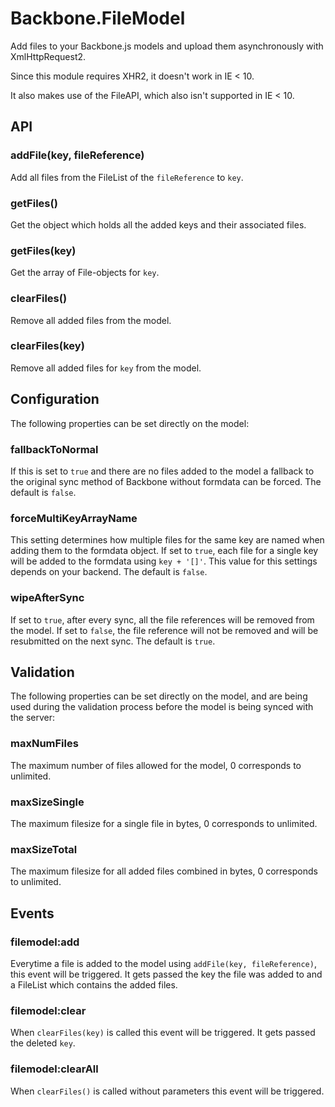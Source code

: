 # Backbone.FileModel
  Add files to your Backbone.js models and upload them asynchronously with XmlHttpRequest2.

  Since this module requires XHR2, it doesn't work in IE < 10.

  It also makes use of the FileAPI, which also isn't supported in IE < 10.

## API

### addFile(key, fileReference)
  Add all files from the FileList of the `fileReference` to `key`.

### getFiles()
  Get the object which holds all the added keys and their associated files.

### getFiles(key)
  Get the array of File-objects for `key`.

### clearFiles()
  Remove all added files from the model.

### clearFiles(key)
  Remove all added files for `key` from the model.

## Configuration
  The following properties can be set directly on the model:

### fallbackToNormal
  If this is set to `true` and there are no files added to the model a fallback to the original
  sync method of Backbone without formdata can be forced. The default is `false`.

### forceMultiKeyArrayName
 This setting determines how multiple files for the same key are named when adding them
 to the formdata object. If set to `true`, each file for a single key will be added to the formdata
 using `key + '[]'`. This value for this settings depends on your backend. The default is `false`.

### wipeAfterSync
  If set to `true`, after every sync, all the file references will be removed from the model.
  If set to `false`, the file reference will not be removed and will be resubmitted on the next sync.
  The default is `true`.

## Validation
  The following properties can be set directly on the model, and are being used during the
  validation process before the model is being synced with the server:

### maxNumFiles
  The maximum number of files allowed for the model, 0 corresponds to unlimited.

### maxSizeSingle
  The maximum filesize for a single file in bytes, 0 corresponds to unlimited.

### maxSizeTotal
  The maximum filesize for all added files combined in bytes, 0 corresponds to unlimited.

## Events

### filemodel:add
  Everytime a file is added to the model using `addFile(key, fileReference)`,
  this event will be triggered. It gets passed the key the file was added to and
  a FileList which contains the added files.

### filemodel:clear
  When `clearFiles(key)` is called this event will be triggered.
  It gets passed the deleted `key`.

### filemodel:clearAll
  When `clearFiles()` is called without parameters this event will be triggered.
